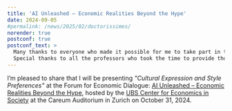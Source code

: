 ```yaml
---
title: 'AI Unleashed – Economic Realities Beyond the Hype'
date: 2024-09-05
#permalink: /news/2025/02/doctorissimes/
norender: true
postconf: true
postconf_text: >
  Many thanks to everyone who made it possible for me to take part in this fantastic event.<br><br>
  Special thanks to all the professors who took the time to provide thoughtful feedback ahead of the presentation, and to my co-authors for giving me this opportunity.
---
```


I’m pleased to share that I will be presenting <em>"Cultural Expression and Style Preferences"</em> at the Forum for Economic Dialogue: <a href= "https://www.ubscenter.uzh.ch/en/news_events/events/2024-10-31_forum_economic_dialogue_artificial_intelligence.html">AI Unleashed – Economic Realities Beyond the Hype</a>, hosted by the <a href="https://www.ubscenter.uzh.ch/">UBS Center for Economics in Society</a> at the Careum Auditorium in Zurich on October 31, 2024.
